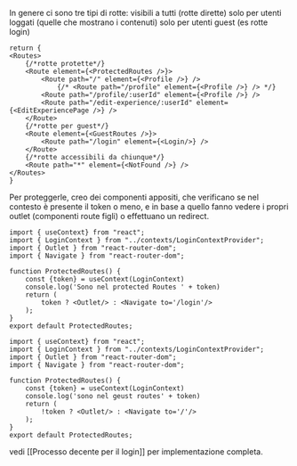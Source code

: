 In genere ci sono tre tipi di rotte:
visibili a tutti (rotte dirette)
solo per utenti loggati (quelle che mostrano i contenuti)
solo per utenti guest (es rotte login)

```JSX
return {
<Routes>
	{/*rotte protette*/}
	<Route element={<ProtectedRoutes />}>
		<Route path="/" element={<Profile />} />
			{/* <Route path="/profile" element={<Profile />} /> */}
		<Route path="/profile/:userId" element={<Profile />} />
		<Route path="/edit-experience/:userId" element={<EditExperiencePage />} />
	</Route>
	{/*rotte per guest*/}
	<Route element={<GuestRoutes />}>
		<Route path="/login" element={<Login/>} />
	</Route>
	{/*rotte accessibili da chiunque*/}
	<Route path="*" element={<NotFound />} />
</Routes>
}

```

Per proteggerle, creo dei componenti appositi, che verificano se nel contesto è presente il token o meno, e in base a quello fanno vedere i propri outlet (componenti route figli) o effettuano un redirect.

```JSX
import { useContext} from "react";
import { LoginContext } from "../contexts/LoginContextProvider";
import { Outlet } from "react-router-dom";
import { Navigate } from "react-router-dom";

function ProtectedRoutes() {
    const {token} = useContext(LoginContext)
    console.log('Sono nel protected Routes ' + token)
    return (
        token ? <Outlet/> : <Navigate to='/login'/>
    );
}
export default ProtectedRoutes;
```

```JSX
import { useContext} from "react";
import { LoginContext } from "../contexts/LoginContextProvider";
import { Outlet } from "react-router-dom";
import { Navigate } from "react-router-dom";

function ProtectedRoutes() {
    const {token} = useContext(LoginContext)
    console.log('sono nel geust routes' + token)
    return (
        !token ? <Outlet/> : <Navigate to='/'/>
    );
}
export default ProtectedRoutes;
```

vedi [[Processo decente per il login]] per implementazione completa.